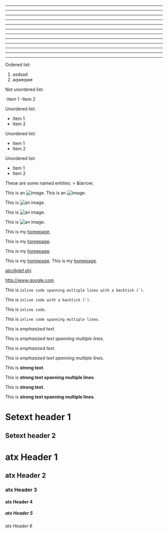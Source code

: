 * * * *

* * * *

* * *

- - - - -

- - - -

- - -


****

***

***

-----

----

---

Ordered list:

1. asdsad
2. aqweqwe

Not unordered list:

-Item 1
-Item 2

Unordered list:

 - Item 1
 - Item 2

Unordered list:

  * Item 1
  * Item 2

Unordered list:

* Item 1
* Item 2

These are some named entities: &gt; &larrow;

This is an ![image][lorem1].
This is an ![image][lorem2].

[lorem1]: http://lorempixel.com/output/abstract-q-c-32-32-9.jpg
[lorem2]: http://lorempixel.com/output/abstract-q-c-32-32-9.jpg "Lorem Pixel"

This is ![an image](http://lorempixel.com/output/abstract-q-c-32-32-9.jpg "Lorem Pixel").

This is ![an image](http://lorempixel.com/output/abstract-q-c-32-32-9.jpg "").

This is ![an image](http://lorempixel.com/output/abstract-q-c-32-32-9.jpg).

This is my [homepage](http://www.marekstoj.com "Click me!").

This is my [homepage](http://www.marekstoj.com "").

This is my [homepage](http://www.marekstoj.com).

This is my [homepage][homepage1].
This is my [homepage][homepage2].

[homepage1]: http://www.marekstoj.com
[homepage2]: http://www.marekstoj.com "My Homepage"

<abc@def.ghj>

http://www.google.com

This is ``inline code
spanning multiple lines with a backtick (`)``.

This is ``inline code with a backtick (`)``.

This is `inline code`.

This is `inline code
spanning multiple lines`.

This is _emphasized text_.

This is _emphasized text
spanning multiple lines_.

This is *emphasized text*.

This is *emphasized text
spanning multiple lines*.

This is __strong text__.

This is __strong text
spanning multiple lines__.

This is **strong text**.

This is **strong text
spanning multiple lines**.

Setext header 1 
===============

Setext header 2
---------------

# atx Header 1

## atx Header 2

### atx Header 3

#### atx Header 4

##### atx Header 5

###### atx Header 6
